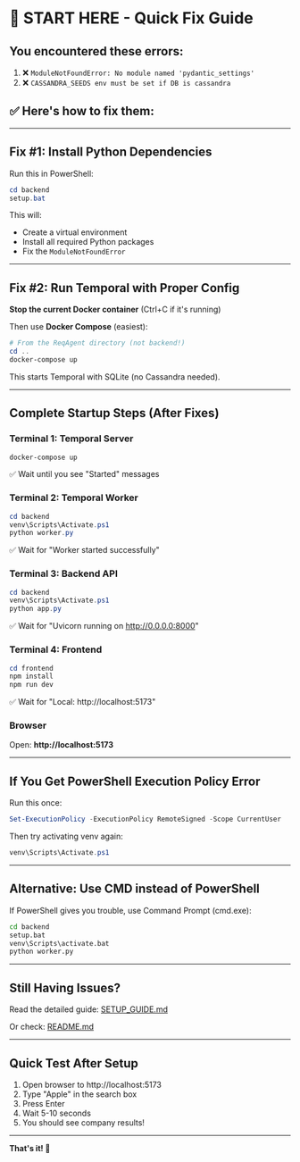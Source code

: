 # 🚀 START HERE - Quick Fix Guide

## You encountered these errors:

1. ❌ `ModuleNotFoundError: No module named 'pydantic_settings'`
2. ❌ `CASSANDRA_SEEDS env must be set if DB is cassandra`

## ✅ Here's how to fix them:

---

## Fix #1: Install Python Dependencies

Run this in PowerShell:

```powershell
cd backend
setup.bat
```

This will:
- Create a virtual environment
- Install all required Python packages
- Fix the `ModuleNotFoundError`

---

## Fix #2: Run Temporal with Proper Config

**Stop the current Docker container** (Ctrl+C if it's running)

Then use **Docker Compose** (easiest):

```powershell
# From the ReqAgent directory (not backend!)
cd ..
docker-compose up
```

This starts Temporal with SQLite (no Cassandra needed).

---

## Complete Startup Steps (After Fixes)

### Terminal 1: Temporal Server
```powershell
docker-compose up
```
✅ Wait until you see "Started" messages

### Terminal 2: Temporal Worker
```powershell
cd backend
venv\Scripts\Activate.ps1
python worker.py
```
✅ Wait for "Worker started successfully"

### Terminal 3: Backend API
```powershell
cd backend
venv\Scripts\Activate.ps1
python app.py
```
✅ Wait for "Uvicorn running on http://0.0.0.0:8000"

### Terminal 4: Frontend
```powershell
cd frontend
npm install
npm run dev
```
✅ Wait for "Local: http://localhost:5173"

### Browser
Open: **http://localhost:5173**

---

## If You Get PowerShell Execution Policy Error

Run this once:
```powershell
Set-ExecutionPolicy -ExecutionPolicy RemoteSigned -Scope CurrentUser
```

Then try activating venv again:
```powershell
venv\Scripts\Activate.ps1
```

---

## Alternative: Use CMD instead of PowerShell

If PowerShell gives you trouble, use Command Prompt (cmd.exe):

```cmd
cd backend
setup.bat
venv\Scripts\activate.bat
python worker.py
```

---

## Still Having Issues?

Read the detailed guide: [SETUP_GUIDE.md](SETUP_GUIDE.md)

Or check: [README.md](README.md)

---

## Quick Test After Setup

1. Open browser to http://localhost:5173
2. Type "Apple" in the search box
3. Press Enter
4. Wait 5-10 seconds
5. You should see company results!

---

**That's it! 🎉**
